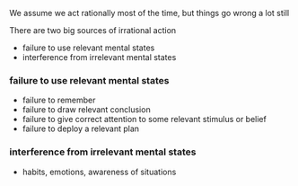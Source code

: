 We assume we act rationally most of the time, but things go wrong a lot still

There are two big sources of irrational action
- failure to use relevant mental states
- interference from irrelevant mental states

### failure to use relevant mental states
- failure to remember
- failure to draw relevant conclusion
- failure to give correct attention to some relevant stimulus or belief
- failure to deploy a relevant plan

### interference from irrelevant mental states
- habits, emotions, awareness of situations